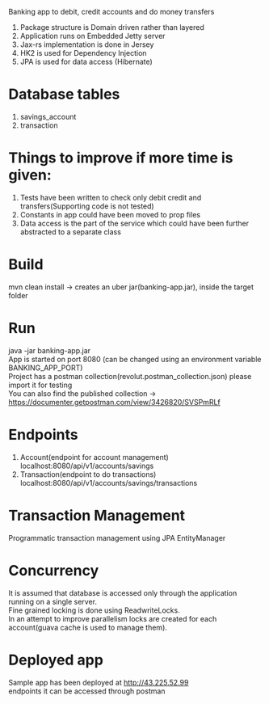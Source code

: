 Banking  app to debit, credit accounts and do money transfers
1. Package structure is Domain driven rather than layered
2. Application runs on Embedded Jetty server
3. Jax-rs implementation is done in Jersey
3. HK2 is used for Dependency Injection
3. JPA is used for data access (Hibernate)

# Database tables

1. savings_account
2. transaction

# Things to improve if more time is given:

1. Tests have been written to check only debit credit and transfers(Supporting code is not tested)
2. Constants in app could have been moved to prop files
3. Data access is the part of the service which could have been further abstracted to a separate class


# Build

mvn clean install -> creates an uber jar(banking-app.jar), inside the target folder

# Run

java -jar banking-app.jar   
App is started on port 8080 (can be changed using an environment variable BANKING_APP_PORT)  
Project has a postman collection(revolut.postman_collection.json) please import it for testing  
You can also find the published collection -> https://documenter.getpostman.com/view/3426820/SVSPmRLf

# Endpoints

1. Account(endpoint for account management)
    localhost:8080/api/v1/accounts/savings
2. Transaction(endpoint to do transactions)
    localhost:8080/api/v1/accounts/savings/transactions

# Transaction Management

Programmatic transaction management using JPA EntityManager

# Concurrency

It is assumed that database is accessed only through the application running on a single server.  
Fine grained locking is done using ReadwriteLocks.  
In an attempt to improve parallelism locks are created for each account(guava cache is used to manage them).

# Deployed app

Sample app has been deployed at http://43.225.52.99  
endpoints it can be accessed through postman



